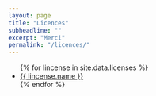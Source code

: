```yaml
---
layout: page
title: "Licences"
subheadline: ""
excerpt: "Merci"
permalink: "/licences/"
---
```


<ul>
  {% for lincense in site.data.licenses %}
  <li {% if lincense.class %}class="{{ lincense.class }}" {% endif %}>
    <a href="{{ lincense.url }}" target="_blank" title="{{ lincense.name }}">{{ lincense.name }}</a>
  </li>
  {% endfor %}
</ul>
